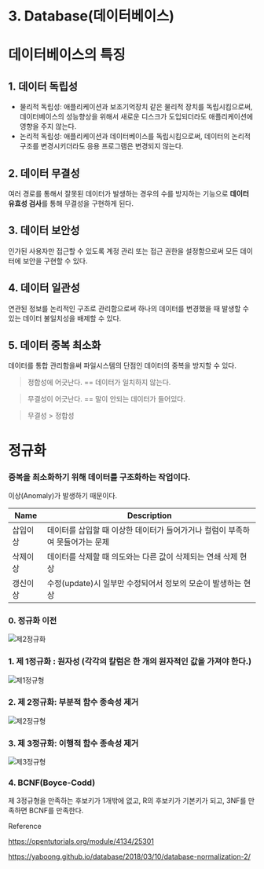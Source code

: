 # 3. Database(데이터베이스)



# 데이터베이스의 특징



## 1. 데이터 독립성

- 물리적 독립성: 애플리케이션과 보조기억장치 같은 물리적 장치를 독립시킴으로써, 데이터베이스의 성능향상을 위해서 새로운 디스크가 도입되더라도 애플리케이션에 영향을 주지 않는다.
- 논리적 독립성: 애플리케이션과 데이터베이스를 독립시킴으로써, 데이터의 논리적 구조를 변경시키더라도 응용 프로그램은 변경되지 않는다.



## 2. 데이터 무결성

여러 경로를 통해서 잘못된 데이터가 발생하는 경우의 수를 방지하는 기능으로 **데이터 유효성 검사**를 통해 무결성을 구현하게 된다.



## 3. 데이터 보안성

인가된 사용자만 접근할 수 있도록 계정 관리 또는 접근 권한을 설정함으로써 모든 데이터에 보안을 구현할 수 있다. 



## 4. 데이터 일관성

연관된 정보를 논리적인 구조로 관리함으로써 하나의 데이터를 변경했을 때 발생할 수 있는 데이터 불일치성을 배제할 수 있다. 



## 5. 데이터 중복 최소화

데이터를 통합 관리함을써 파일시스템의 단점인 데이터의 중복을 방지할 수 있다.

> 정합성에 어긋난다. == 데이터가 일치하지 않는다.

> 무결성이 어긋난다. == 말이 안되는 데이터가 들어있다.

> 무결성 > 정합성





# 정규화

### 중복을 최소화하기 위해 데이터를 구조화하는 작업이다.

이상(Anomaly)가 발생하기 때문이다.

| Name     | Description                                                  |
| -------- | ------------------------------------------------------------ |
| 삽입이상 | 데이터를 삽입할 때 이상한 데이터가 들어가거나 컬럼이 부족하여 못들어가는 문제 |
| 삭제이상 | 데이터를 삭제할 때 의도와는 다른 값이 삭제되는 연쇄 삭제 현상 |
| 갱신이상 | 수정(update)시 일부만 수정되어서 정보의 모순이 발생하는 현상 |



### 0. 정규화 이전

![제2정규화](https://user-images.githubusercontent.com/34825405/95922680-c72e2600-0dee-11eb-8d6a-268c90b2f2b4.png)



### 1. 제 1정규화 : 원자성 (각각의 칼럼은 한 개의 원자적인 값을 가져야 한다.)

![제1정규형](https://user-images.githubusercontent.com/34825405/95922608-9c43d200-0dee-11eb-958c-c0c96b08dd81.png)



### 2. 제 2정규화: 부분적 함수 종속성 제거

![제2정규형](https://user-images.githubusercontent.com/34825405/95922779-fba1e200-0dee-11eb-8a0b-2e757f732b0d.png)



### 3. 제 3정규화: 이행적 함수 종속성 제거

![제3정규형](https://user-images.githubusercontent.com/34825405/95923019-8682dc80-0def-11eb-9213-8af3aa1b1d45.png)



### 4. BCNF(Boyce-Codd)

제 3정규형을 만족하는 후보키가 1개밖에 없고, R의 후보키가 기본키가 되고, 3NF를 만족하면 BCNF를 만족한다. 





Reference

https://opentutorials.org/module/4134/25301

https://yaboong.github.io/database/2018/03/10/database-normalization-2/
